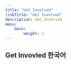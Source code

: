 ```yaml
---
title: "Get Involved"
linkTitle: "Get Involved"
description: Get Involved
menu:
    main:
        weight: 2
---
```


## Get Invovled 한국어
